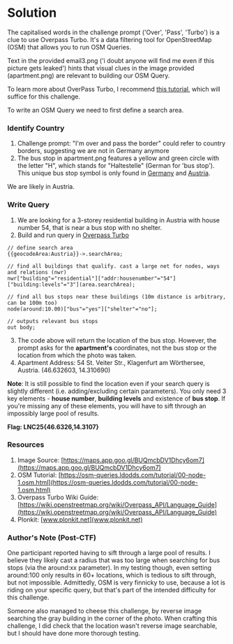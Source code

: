# Solution
The capitalised words in the challenge prompt ('Over', 'Pass', 'Turbo') is a clue to use Overpass Turbo. It's a data filtering tool for OpenStreetMap (OSM) that allows you to run OSM Queries. 

Text in the provided email3.png ('i doubt anyone will find me even if this picture gets leaked') hints that visual clues in the image provided (apartment.png) are relevant to building our OSM Query.

To learn more about OverPass Turbo, I recommend [this tutorial](https://osm-queries.ldodds.com/tutorial/00-node-1.osm.html), which will suffice for this challenge.

To write an OSM Query we need to first define a search area.

### Identify Country
1. Challenge prompt: "I'm over and pass the border" could refer to country borders, suggesting we are not in Germany anymore
2. The bus stop in apartment.png features a yellow and green circle with the letter "H", which stands for "Haltestelle" (German for 'bus stop'). This unique bus stop symbol is only found in [Germany](https://commons.wikimedia.org/wiki/Category:Bus_stop_signs_in_Germany) and [Austria](https://commons.wikimedia.org/wiki/Category:Bus_stop_signs_in_Austria).

We are likely in Austria.
### Write Query
1. We are looking for a 3-storey residential building in Austria with house number 54, that is near a bus stop with no shelter.
2. Build and run query in [Overpass Turbo](https://overpass-turbo.eu/)
```
// define search area
{{geocodeArea:Austria}}->.searchArea;

// find all buildings that qualify. cast a large net for nodes, ways and relations (nwr)
nwr["building"="residential"]["addr:housenumber"="54"]["building:levels"="3"](area.searchArea);

// find all bus stops near these buildings (10m distance is arbitrary, can be 100m too)
node(around:10.00)["bus"="yes"]["shelter"="no"];

// outputs relevant bus stops
out body;
```
3. The code above will return the location of the bus stop. However, the prompt asks for the **apartment's** coordinates, not the bus stop or the location from which the photo was taken.
4. Apartment Address: 54 St. Veiter Str., Klagenfurt am Wörthersee, Austria. (46.632603, 14.310690)

**Note**: It is still possible to find the location even if your search query is slightly different (i.e. adding/excluding certain parameters). You only need 3 key elements - **house number**, **building levels** and existence of **bus stop**. If you're missing any of these elements, you will have to sift through an impossibly large pool of results.

**Flag: LNC25{46.6326,14.3107}**

### Resources
1. Image Source: [https://maps.app.goo.gl/BUQmcbDV1Dhcy6om7](https://maps.app.goo.gl/BUQmcbDV1Dhcy6om7)
2. OSM Tutorial: [https://osm-queries.ldodds.com/tutorial/00-node-1.osm.html](https://osm-queries.ldodds.com/tutorial/00-node-1.osm.html)
3. Overpass Turbo Wiki Guide: [https://wiki.openstreetmap.org/wiki/Overpass_API/Language_Guide](https://wiki.openstreetmap.org/wiki/Overpass_API/Language_Guide)
4. Plonkit: [www.plonkit.net](www.plonkit.net)

### Author's Note (Post-CTF)
One participant reported having to sift through a large pool of results. I believe they likely cast a radius that was too large when searching for bus stops (via the around:xx parameter). In my testing though, even setting around:100 only results in 60+ locations, which is tedious to sift through, but not impossible. Admittedly, OSM is very finnicky to use, because a lot is riding on your specific query, but that's part of the intended difficulty for this challenge.

Someone also managed to cheese this challenge, by reverse image searching the gray building in the corner of the photo. When crafting this challenge, I did check that the location wasn't reverse image searchable, but I should have done more thorough testing.